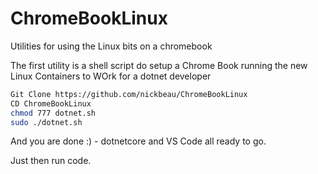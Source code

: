 # ChromeBookLinux
Utilities for using the Linux bits on a chromebook

The first utility is a shell script do setup a Chrome Book running the new Linux Containers to WOrk for a dotnet developer

```sh
Git Clone https://github.com/nickbeau/ChromeBookLinux
CD ChromeBookLinux
chmod 777 dotnet.sh
sudo ./dotnet.sh
```

And you are done :) - dotnetcore and VS Code all ready to go.

Just then run code.
